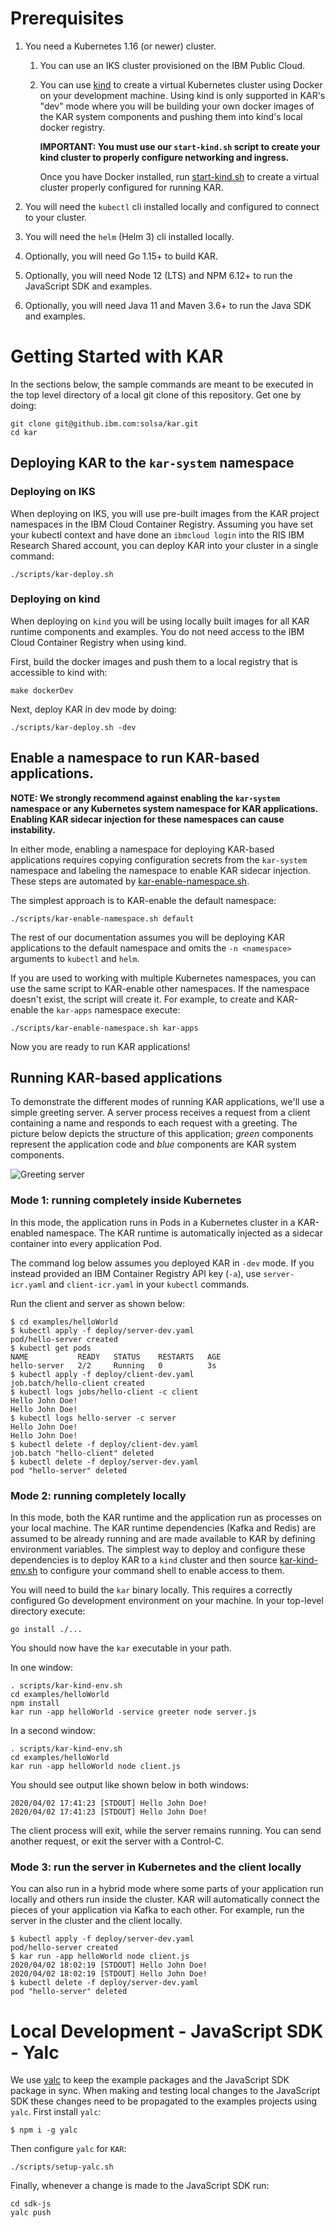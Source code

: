 # Prerequisites

1. You need a Kubernetes 1.16 (or newer) cluster.
    1. You can use an IKS cluster provisioned on the IBM Public Cloud.
    2. You can use [kind](https://kind.sigs.k8s.io/) to create a virtual
       Kubernetes cluster using Docker on your development machine.
       Using kind is only supported in KAR's "dev" mode where you will
       be building your own docker images of the KAR system components
       and pushing them into kind's local docker registry.

       **IMPORTANT: You must use our `start-kind.sh` script to create your
       kind cluster to properly configure networking and ingress.**
       
       Once you have Docker installed, run
       [start-kind.sh](../scripts/start-kind.sh) to create a virtual
       cluster properly configured for running KAR.

2. You will need the `kubectl` cli installed locally and configured to
   connect to your cluster.

3. You will need the `helm` (Helm 3) cli installed locally.

4. Optionally, you will need Go 1.15+ to build KAR.

5. Optionally, you will need Node 12 (LTS) and NPM 6.12+ to run the JavaScript
   SDK and examples.

6. Optionally, you will need Java 11 and Maven 3.6+ to run the Java SDK and
   examples.

# Getting Started with KAR

In the sections below, the sample commands are meant to be executed in
the top level directory of a local git clone of this repository. Get
one by doing:
```script
git clone git@github.ibm.com:solsa/kar.git
cd kar
```

## Deploying KAR to the `kar-system` namespace

### Deploying on IKS

When deploying on IKS, you will use pre-built images from the KAR
project namespaces in the IBM Cloud Container Registry.
Assuming you have set your kubectl context and have done an
`ibmcloud login` into the RIS IBM Research Shared account, you
can deploy KAR into your cluster in a single command:
```script
./scripts/kar-deploy.sh
```

### Deploying on kind

When deploying on `kind` you will be using locally built images
for all KAR runtime components and examples. You do not need
access to the IBM Cloud Container Registry when using kind.

First, build the docker images and push them to a local
registry that is accessible to kind with:
```shell
make dockerDev
```
Next, deploy KAR in dev mode by doing:
```shell
./scripts/kar-deploy.sh -dev
```

## Enable a namespace to run KAR-based applications.

**NOTE: We strongly recommend against enabling the `kar-system` namespace
  or any Kubernetes system namespace for KAR applications. Enabling
  KAR sidecar injection for these namespaces can cause instability.**

In either mode, enabling a namespace for deploying KAR-based applications requires
copying configuration secrets from the `kar-system` namespace and
labeling the namespace to enable KAR sidecar injection.  These steps
are automated by
[kar-enable-namespace.sh](../scripts/kar-enable-namespace.sh).

The simplest approach is to KAR-enable the default namespace:
```shell
./scripts/kar-enable-namespace.sh default
```
The rest of our documentation assumes you will be deploying KAR
applications to the default namespace and omits the `-n <namespace>`
arguments to `kubectl` and `helm`.

If you are used to working with multiple Kubernetes namespaces,
you can use the same script to KAR-enable other namespaces.
If the namespace doesn't exist, the script will create it.
For example, to create and KAR-enable the `kar-apps` namespace execute:
```shell
./scripts/kar-enable-namespace.sh kar-apps
```

Now you are ready to run KAR applications!

## Running KAR-based applications

To demonstrate the different modes of running KAR applications, we'll
use a simple greeting server.  A server process receives a request
from a client containing a name and responds to each request with a
greeting. The picture below depicts the structure of this application;
_green_ components represent the application code and _blue_ components
are KAR system components.

![Greeting server](images/example-hello-world.png)

### Mode 1: running completely inside Kubernetes

In this mode, the application runs in Pods in a Kubernetes cluster in
a KAR-enabled namespace.  The KAR runtime is automatically injected as
a sidecar container into every application Pod.

The command log below assumes you deployed KAR in `-dev` mode.  If you
instead provided an IBM Container Registry API key (`-a`), use
`server-icr.yaml` and `client-icr.yaml` in your `kubectl` commands.

Run the client and server as shown below:
```shell
$ cd examples/helloWorld
$ kubectl apply -f deploy/server-dev.yaml
pod/hello-server created
$ kubectl get pods
NAME           READY   STATUS    RESTARTS   AGE
hello-server   2/2     Running   0          3s
$ kubectl apply -f deploy/client-dev.yaml
job.batch/hello-client created
$ kubectl logs jobs/hello-client -c client
Hello John Doe!
Hello John Doe!
$ kubectl logs hello-server -c server
Hello John Doe!
Hello John Doe!
$ kubectl delete -f deploy/client-dev.yaml
job.batch "hello-client" deleted
$ kubectl delete -f deploy/server-dev.yaml
pod "hello-server" deleted
```

### Mode 2: running completely locally

In this mode, both the KAR runtime and the application run
as processes on your local machine.  The KAR runtime dependencies
(Kafka and Redis) are assumed to be already running and are made
available to KAR by defining environment variables.  The simplest way
to deploy and configure these dependencies is to deploy KAR to a
`kind` cluster and then source
[kar-kind-env.sh](../scripts/kar-kind-env.sh) to configure your
command shell to enable access to them.

You will need to build the `kar` binary locally.  This requires a
correctly configured Go development environment on your machine. In
your top-level directory execute:
```shell
go install ./...
```
You should now have the `kar` executable in your path.

In one window:
```shell
. scripts/kar-kind-env.sh
cd examples/helloWorld
npm install
kar run -app helloWorld -service greeter node server.js
```

In a second window:
```shell
. scripts/kar-kind-env.sh
cd examples/helloWorld
kar run -app helloWorld node client.js
```

You should see output like shown below in both windows:
```
2020/04/02 17:41:23 [STDOUT] Hello John Doe!
2020/04/02 17:41:23 [STDOUT] Hello John Doe!
```
The client process will exit, while the server remains running. You
can send another request, or exit the server with a Control-C.

### Mode 3: run the server in Kubernetes and the client locally

You can also run in a hybrid mode where some parts of your application
run locally and others run inside the cluster.  KAR will automatically
connect the pieces of your application via Kafka to each other.
For example, run the server in the cluster and the client locally.

```shell
$ kubectl apply -f deploy/server-dev.yaml
pod/hello-server created
$ kar run -app helloWorld node client.js
2020/04/02 18:02:19 [STDOUT] Hello John Doe!
2020/04/02 18:02:19 [STDOUT] Hello John Doe!
$ kubectl delete -f deploy/server-dev.yaml
pod "hello-server" deleted
```

# Local Development - JavaScript SDK - Yalc

We use [yalc](https://www.npmjs.com/package/yalc) to keep the example packages
and the JavaScript SDK package in sync. When making and testing local changes to
the JavaScript SDK these changes need to be propagated to the examples projects
using `yalc`. First install `yalc`:
```shell
$ npm i -g yalc
```
Then configure `yalc` for `KAR`:
```shell
./scripts/setup-yalc.sh
```
Finally, whenever a change is made to the JavaScript SDK run:
```shell
cd sdk-js
yalc push
```